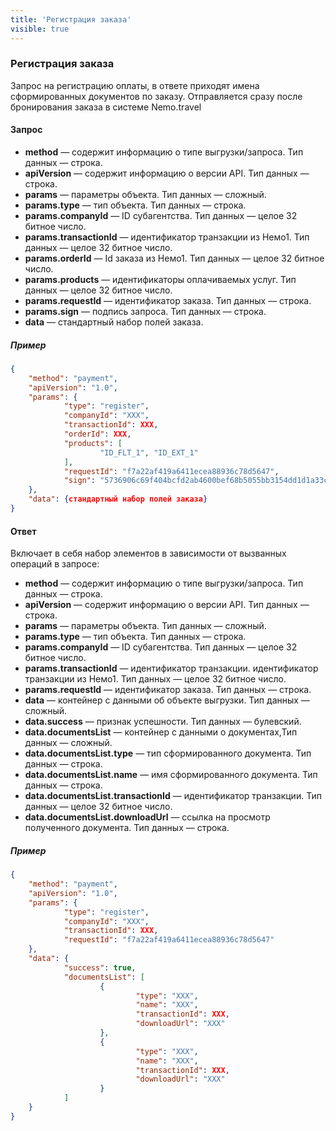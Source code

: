 ```yaml
---
title: 'Регистрация заказа'
visible: true
---
```


### Регистрация заказа

Запрос на регистрацию оплаты, в ответе приходят имена сформированных документов по заказу. Отправляется сразу после бронирования заказа в системе Nemo.travel

#### Запрос

-   **method** — содержит информацию о типе выгрузки/запроса. Тип данных — строка.
-   **apiVersion** — содержит информацию о версии API. Тип данных — строка. 
-   **params** — параметры объекта. Тип данных — сложный.
-   **params.type** — тип объекта. Тип данных — строка.
-   **params.companyId** — ID субагентства. Тип данных — целое 32 битное число.
-   **params.transactionId** — идентификатор транзакции из Немо1. Тип данных — целое 32 битное число. 
-   **params.orderId** — Id заказа из Немо1. Тип данных — целое 32 битное число.
-   **params.products** — идентификаторы оплачиваемых услуг. Тип данных — целое 32 битное число.
-   **params.requestId** — идентификатор заказа. Тип данных — строка.
-   **params.sign** — подпись запроса. Тип данных — строка.
-   **data** — стандартный набор полей заказа.

##### Пример
```json
{
    "method": "payment",
    "apiVersion": "1.0",
    "params": {
        	"type": "register",
        	"companyId": "XXX",
        	"transactionId": XXX,
        	"orderId": XXX,
        	"products": [
                	"ID_FLT_1", "ID_EXT_1"
        	],
        	"requestId": "f7a22af419a6411ecea88936c78d5647",
        	"sign": "5736906c69f404bcfd2ab4600bef68b5055bb3154dd1d1a33ca6d0c9618c59b7"
    },
    "data": {стандартный набор полей заказа}
}
```

#### Ответ

Включает в себя набор элементов в зависимости от вызванных операций в запросе:

-   **method** — содержит информацию о типе выгрузки/запроса. Тип данных — строка.
-   **apiVersion** — содержит информацию о версии API. Тип данных — строка. 
-   **params** — параметры объекта. Тип данных — сложный.
-   **params.type** — тип объекта. Тип данных — строка.
-   **params.companyId** — ID субагентства. Тип данных — целое 32 битное число. 
-   **params.transactionId** — идентификатор транзакции. идентификатор транзакции из Немо1. Тип данных — целое 32 битное число.
-   **params.requestId** — идентификатор заказа. Тип данных — строка.
-   **data** — контейнер с данными об объекте выгрузки. Тип данных — сложный.
-   **data.success** — признак успешности. Тип данных — булевский.
-   **data.documentsList** — контейнер с данными о документах,Тип данных — сложный.
-   **data.documentsList.type** — тип сформированного документа. Тип данных — строка.
-   **data.documentsList.name** — имя сформированного документа. Тип данных — строка. 
-   **data.documentsList.transactionId** — идентификатор транзакции. Тип данных — целое 32 битное число.
-   **data.documentsList.downloadUrl** — ссылка на просмотр полученного документа. Тип данных — строка.


##### Пример
```json
{
    "method": "payment",
    "apiVersion": "1.0",
    "params": {
        	"type": "register",
        	"companyId": "XXX",
        	"transactionId": XXX,
        	"requestId": "f7a22af419a6411ecea88936c78d5647"
    },
    "data": {
        	"success": true,
        	"documentsList": [
                	{
                        	"type": "XXX",
                        	"name": "XXX",
                        	"transactionId": XXX,
                        	"downloadUrl": "XXX"
                	},
                	{
                        	"type": "XXX",
                        	"name": "XXX",
                        	"transactionId": XXX,
                        	"downloadUrl": "XXX"
                	}
        	]
    }
}
```

